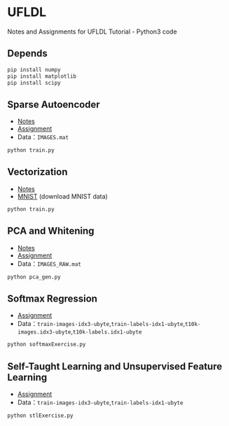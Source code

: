 # UFLDL
Notes and Assignments for UFLDL Tutorial - Python3 code

Depends
------------
```bash
pip install numpy
pip install matplotlib
pip install scipy
```

Sparse Autoencoder
------------
* [Notes](http://hertzcat.com/2018/10/20/ufldl-sparse-autoencoder/)
* [Assignment](https://github.com/hertzcat/UFLDL/blob/master/ex1/ex.pdf)
* Data：`IMAGES.mat`

```bash
python train.py
```

Vectorization
------------
* [Notes](http://hertzcat.com/2018/10/26/ufldl-vectorization/)
* [MNIST](http://yann.lecun.com/exdb/mnist/train-images-idx3-ubyte.gz) (download MNIST data)

```bash
python train.py
```

PCA and Whitening
------------
* [Notes](http://hertzcat.com/2018/11/04/ufldl-pca-and-whitening/)
* [Assignment](http://ufldl.stanford.edu/wiki/index.php/Exercise:PCA_and_Whitening)
* Data：`IMAGES_RAW.mat`

```bash
python pca_gen.py
```

Softmax Regression
------------
* [Assignment](http://ufldl.stanford.edu/wiki/index.php/Exercise:Softmax_Regression)
* Data：`train-images-idx3-ubyte`,`train-labels-idx1-ubyte`,`t10k-images.idx3-ubyte`,`t10k-labels.idx1-ubyte`

```bash
python softmaxExercise.py
```

Self-Taught Learning and Unsupervised Feature Learning
------------
* [Assignment](http://ufldl.stanford.edu/wiki/index.php/Exercise:Self-Taught_Learning)
* Data：`train-images-idx3-ubyte`,`train-labels-idx1-ubyte`

```bash
python stlExercise.py
```